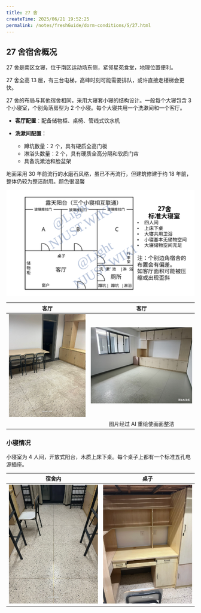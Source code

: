```yaml
---
title: 27 舍
createTime: 2025/06/21 19:52:25
permalink: /notes/freshGuide/dorm-conditions/S/27.html
---
```

## 27 舍宿舍概况

27 舍是南区女寝，位于南区运动场东侧，紧邻星苑食堂，地理位置便利。  

27 舍全高 13 层，有三台电梯，高峰时刻可能需要排队，或许直接走楼梯会更快。 

27 舍的布局与其他宿舍相同，采用大寝套小寝的结构设计。一般每个大寝包含 3 个小寝室，个别角落房型为 2 个小寝。每个大寝共用一个洗漱间和一个客厅。  

- **客厅配置**：配备储物柜、桌椅、管线式饮水机  

- **洗漱间配置**：
  - 蹲坑数量：2 个，具有硬质全高门板
  - 淋浴头数量：2 个，具有硬质全高分隔和软质门帘
  - 具备洗漱池和脸盆架

地面采用 30 年前流行的水磨石风格，虽已不再流行，但建筑修建于约 18 年前，整体仍较为整洁耐用。颜色很温馨

![平面图](static/27_3.SVG)

|客厅 | 客厅|
|:---:|:---:|
|![27_2](static/27_2.webp)|![27_4](static/27_4.png)|
||图片经过 AI 重绘使画面整洁|


### 小寝情况

小寝室为 4 人间，开放式阳台，木质上床下桌。每个桌子上都有一个标准五孔电源插座。   

| 宿舍内 | 桌子 |
|:------:|:----:|
| ![2](static/27_3.webp) | ![3](static/27_1.webp) |

